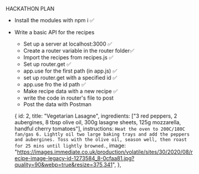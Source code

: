 HACKATHON PLAN
 - Install the modules with npm i ✅
 - Write a basic API for the recipes
    - Set up a server at localhost:3000 ✅
    - Create a router variable in the router folder✅
    - Import the recipes from recipes.js ✅
    - Set up router.get ✅
    - app.use for the first path (in app.js) ✅
    - set up router.get with a specified id ✅
    - app.use fro the id path ✅
    - Make recipe data with a new recipe ✅
    - write the code in router's file to post
    - Post the data with Postman

    {
    id: 2,
    title: "Vegetarian Lasagne",
    ingredients: ["3 red peppers,
2 aubergines,
8 tbsp olive oil,
300g lasagne sheets,
125g mozzarella,
handful cherry tomatoes"],
    instructions: `Heat the oven to 200C/180C fan/gas 6. Lightly oil two large baking trays and add the peppers and aubergines. Toss with the olive oil, season well, then roast for 25 mins until lightly browned.`,
    image:
      "https://images.immediate.co.uk/production/volatile/sites/30/2020/08/recipe-image-legacy-id-1273584_8-0cfaa81.jpg?quality=90&webp=true&resize=375,341",
  },
   
 